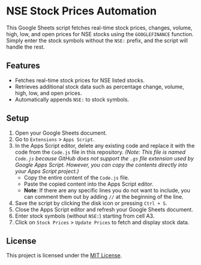# NSE Stock Prices Automation

This Google Sheets script fetches real-time stock prices, changes, volume, high, low, and open prices for NSE stocks using the `GOOGLEFINANCE` function. Simply enter the stock symbols without the `NSE:` prefix, and the script will handle the rest.

## Features

- Fetches real-time stock prices for NSE listed stocks.
- Retrieves additional stock data such as percentage change, volume, high, low, and open prices.
- Automatically appends `NSE:` to stock symbols.

## Setup

1. Open your Google Sheets document.
2. Go to `Extensions` > `Apps Script`.
3. In the Apps Script editor, delete any existing code and replace it with the code from the `Code.js` file in this repository. *(Note: This file is named `Code.js` because GitHub does not support the `.gs` file extension used by Google Apps Script. However, you can copy the contents directly into your Apps Script project.)*
    - Copy the entire content of the `Code.js` file.
    - Paste the copied content into the Apps Script editor.
    - **Note**: If there are any specific lines you do not want to include, you can comment them out by adding `//` at the beginning of the line.
4. Save the script by clicking the disk icon or pressing `Ctrl + S`.
5. Close the Apps Script editor and refresh your Google Sheets document.
6. Enter stock symbols (without `NSE:`) starting from cell A3.
7. Click on `Stock Prices` > `Update Prices` to fetch and display stock data.

## License

This project is licensed under the [MIT License](LICENSE).